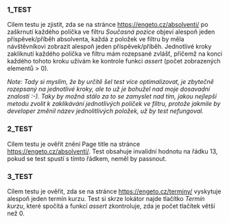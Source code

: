 ### 1_TEST

Cílem testu je zjistit, zda se na stránce https://engeto.cz/absolventi/ po zaškrnutí každého políčka ve filtru _Současná pozice_ objeví alespoň jeden příspěvek/příběh absolventa, každá z položek ve filtru by měla návštěvníkovi zobrazit alespoň jeden příspěvek/příběh. Jednotlivé kroky zakliknutí každého políčka ve filtru mám rozepsané zvlášť, přičemž na konci každého tohoto kroku užívám ke kontrole funkci _assert_ (počet zobrazených elementů > 0).

_Note: Tady si myslím, že by určitě šel test více optimalizovat, je zbytečně rozepsaný na jednotlivé kroky, ale to už je bohužel nad moje dosavadní znalosti :-). Taky by možná stálo za to se zamyslet nad tím, jakou nejlepší metodu zvolit k zaklikávání jednotlivých políček ve filtru, protože jakmile by developer změnil název jednolitlivých položek, už by test nefungoval._

### 2_TEST

Cílem testu je ověřit znění Page title na stránce https://engeto.cz/absolventi/. Test obsahuje invalidní hodnotu na řádku 13, pokud se test spustí s tímto řádkem, neměl by passnout.

### 3_TEST

Cílem testu je ověřit, zda se na stránce https://engeto.cz/terminy/ vyskytuje alespoň jeden termín kurzu. Test si skrze lokátor najde tlačítko _Termín kurzu_, které spočítá a funkcí _assert_ zkontroluje, zda je počet tlačítek větší než 0.
